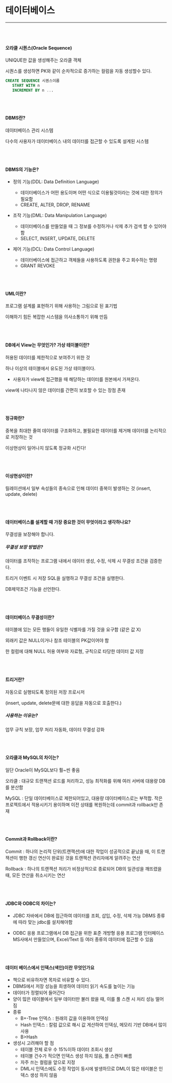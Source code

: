 # 데이터베이스

------

<br><br>

#### 오라클 시퀀스(Oracle Sequence)

 UNIQUE한 값을 생성해주는 오라클 객체

 시퀀스를 생성하면 PK와 같이 순차적으로 증가하는 컬럼을 자동 생성할수 있다.

 ```sql
 CREATE SEQUENCE 시퀀스이름
 	START WITH n
 	INCREMENT BY n ...
 ```

<br><br>

#### DBMS란?

 데이터베이스 관리 시스템

 다수의 사용자가 데이터베이스 내의 데이터를 접근할 수 있도록 설계된 시스템

<br><br>

#### DBMS의 기능은?

- 정의 기능(DDL: Data Definition Language)  
  - 데이터베이스가 어떤 용도이며 어떤 식으로 이용될것이라는 것에 대한 정의가 필요함  
  - CREATE, ALTER, DROP, RENAME
    
- 조작 기능(DML: Data Manipulation Language)  
  - 데이터베이스를 만들었을 때 그 정보를 수정하거나 삭제 추가 검색 할 수 있어야함  
  - SELECT, INSERT, UPDATE, DELETE

- 제어 기능(DCL: Data Control Language)  
  - 데이터베이스에 접근하고 객체들을 사용하도록 권한을 주고 회수하는 명령  
  - GRANT REVOKE

<br><br>

#### UML이란?

 프로그램 설계를 표현하기 위해 사용하는 그림으로 된 표기법

 이해하기 힘든 복잡한 시스템을 의사소통하기 위해 만듬

<br><br>

#### DB에서 View는 무엇인가? 가상 테이블이란?

 허용된 데이터를 제한적으로 보여주기 위한 것

 하나 이상의 테이블에서 유도된 가상 테이블이다.

 - 사용자가 view에 접근했을 때 해당하는 데이터를 원본에서 가져온다.

 view에 나타나지 않은 데이터를 간편히 보호할 수 있는 장점 존재 

<br><br>

#### 정규화란?

 중복을 최대한 줄여 데이터를 구조화하고, 불필요한 데이터를 제거해 데이터를 논리적으로 저장하는 것

 이상현상이 일어나지 않도록 정규화 시킨다!

<br><br>

#### 이상현상이란?

 릴레이션에서 일부 속성들의 종속으로 인해 데이터 중복이 발생하는 것 (insert, update, delete)

<br><br>

#### 데이터베이스를 설계할 때 가장 중요한 것이 무엇이라고 생각하나요?

 무결성을 보장해야 합니다.

 ##### 무결성 보장 방법은?

 데이터를 조작하는 프로그램 내에서 데이터 생성, 수정, 삭제 시 무결성 조건을 검증한다.

 트리거 이벤트 시 저장 SQL을 실행하고 무결성 조건을 실행한다.

 DB제약조건 기능을 선언한다.

<br><br>

#### 데이터베이스 무결성이란?

 테이블에 있는 모든 행들이 유일한 식별자를 가질 것을 요구함 (같은 값 X)

 외래키 값은 NULL이거나 참조 테이블의 PK값이어야 함

 한 컬럼에 대해 NULL 허용 여부와 자료형, 규칙으로 타당한 데이터 값 지정

<br><br>

#### 트리거란?

 자동으로 실행되도록 정의된 저장 프로시저

 (insert, update, delete문에 대한 응답을 자동으로 호출한다.)

 ##### 사용하는 이유는?

 업무 규칙 보장, 업무 처리 자동화, 데이터 무결성 강화

<br><br>

#### 오라클과 MySQL의 차이는?

 일단 Oracle이 MySQL보다 훨~씬 좋음

 오라클 : 대규모 트랜잭션 로드를 처리하고, 성능 최적화를 위해 여러 서버에 대용량 DB를 분산함

 MySQL : 단일 데이터베이스로 제한되어있고, 대용량 데이터베이스로는 부적합. 작은 프로젝트에서 적용시키기 용이하며 이전 상태를 복원하는데 commit과 rollback만 존재

<br><br>

#### Commit과 Rollback이란?

 Commit : 하나의 논리적 단위(트랜잭션)에 대한 작업이 성공적으로 끝났을 때, 이 트랜잭션이 행한 갱신 연산이 완료된 것을 트랜잭션 관리자에게 알려주는 연산

 Rollback : 하나의 트랜잭션 처리가 비정상적으로 종료되어 DB의 일관성을 깨뜨렸을 때, 모든 연산을 취소시키는 연산

<br><br>

#### JDBC와 ODBC의 차이는?

 - JDBC
   자바에서 DB에 접근하여 데이터를 조회, 삽입, 수정, 삭제 가능
   DBMS 종류에 따라 맞는 jdbc를 설치해야함

 - ODBC
   응용 프로그램에서 DB 접근을 위한 표준 개방형 응용 프로그램 인터페이스
   MS사에서 만들었으며, Excel/Text 등 여러 종류의 데이터에 접근할 수 있음

<br><br>

#### 데이터 베이스에서 인덱스(색인)이란 무엇인가요

- 책으로 비유하자면 목차로 비유할 수 있다.
- DBMS에서 저장 성능을 희생하여 데이터 읽기 속도를 높이는 기능
- 데이터가 정렬되어 들어간다
- 양이 많은 테이블에서 일부 데이터만 불러 왔을 때, 이를 풀 스캔 시 처리 성능 떨어짐
- 종류
  - B+-Tree 인덱스 : 원래의 값을 이용하여 인덱싱
  - Hash 인덱스 : 칼럼 값으로 해시 값 게산하여 인덱싱, 메모리 기반 DB에서 많이 사용
  - B>Hash
- 생성시 고려해야 할 점
  - 테이블 전체 로우 수 15%이하 데이터 조회시 생성
  - 테이블 건수가 적으면 인덱스 생성 하지 않음, 풀 스캔이 빠름
  - 자주 쓰는 컬럼을 앞으로 지정
  - DML시 인덱스에도 수정 작업이 동시에 발생하므로 DML이 많은 테이블은 인덱스 생성 하지 않음

<br><br>